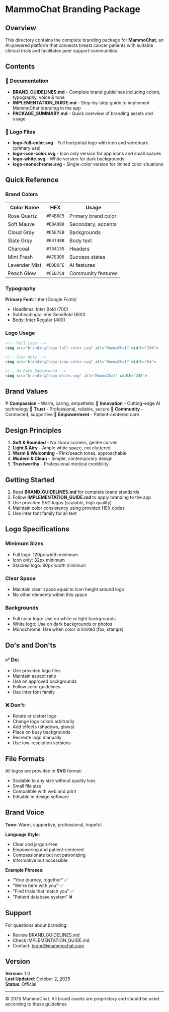 # MammoChat Branding Package

## Overview

This directory contains the complete branding package for **MammoChat**, an AI-powered platform that connects breast cancer patients with suitable clinical trials and facilitates peer support communities.

## Contents

### 📘 Documentation
- **BRAND_GUIDELINES.md** - Complete brand guidelines including colors, typography, voice & tone
- **IMPLEMENTATION_GUIDE.md** - Step-by-step guide to implement MammoChat branding in the app
- **PACKAGE_SUMMARY.md** - Quick overview of branding assets and usage

### 🎨 Logo Files
- **logo-full-color.svg** - Full horizontal logo with icon and wordmark (primary use)
- **logo-icon-color.svg** - Icon only version for app icons and small spaces
- **logo-white.svg** - White version for dark backgrounds
- **logo-monochrome.svg** - Single-color version for limited color situations

## Quick Reference

### Brand Colors

| Color Name | HEX | Usage |
|------------|-----|-------|
| Rose Quartz | `#F4B8C5` | Primary brand color |
| Soft Mauve | `#E8A0B8` | Secondary, accents |
| Cloud Gray | `#E5E7EB` | Backgrounds |
| Slate Gray | `#64748B` | Body text |
| Charcoal | `#334155` | Headers |
| Mint Fresh | `#A7E3D5` | Success states |
| Lavender Mist | `#DDD6FE` | AI features |
| Peach Glow | `#FED7C8` | Community features |

### Typography

**Primary Font**: Inter (Google Fonts)
- Headlines: Inter Bold (700)
- Subheadings: Inter SemiBold (600)
- Body: Inter Regular (400)

### Logo Usage

```html
<!-- Full Logo -->
<img src="branding/logo-full-color.svg" alt="MammoChat" width="240">

<!-- Icon Only -->
<img src="branding/logo-icon-color.svg" alt="MammoChat" width="64">

<!-- On Dark Background -->
<img src="branding/logo-white.svg" alt="MammoChat" width="240">
```

## Brand Values

💗 **Compassion** - Warm, caring, empathetic
🔬 **Innovation** - Cutting-edge AI technology
🤝 **Trust** - Professional, reliable, secure
👥 **Community** - Connected, supportive
💪 **Empowerment** - Patient-centered care

## Design Principles

1. **Soft & Rounded** - No sharp corners, gentle curves
2. **Light & Airy** - Ample white space, not cluttered
3. **Warm & Welcoming** - Pink/peach tones, approachable
4. **Modern & Clean** - Simple, contemporary design
5. **Trustworthy** - Professional medical credibility

## Getting Started

1. Read **BRAND_GUIDELINES.md** for complete brand standards
2. Follow **IMPLEMENTATION_GUIDE.md** to apply branding to the app
3. Use provided SVG logos (scalable, high quality)
4. Maintain color consistency using provided HEX codes
5. Use Inter font family for all text

## Logo Specifications

### Minimum Sizes
- Full logo: 120px width minimum
- Icon only: 32px minimum
- Stacked logo: 80px width minimum

### Clear Space
- Maintain clear space equal to icon height around logo
- No other elements within this space

### Backgrounds
- Full color logo: Use on white or light backgrounds
- White logo: Use on dark backgrounds or photos
- Monochrome: Use when color is limited (fax, stamps)

## Do's and Don'ts

### ✅ Do:
- Use provided logo files
- Maintain aspect ratio
- Use on approved backgrounds
- Follow color guidelines
- Use Inter font family

### ❌ Don't:
- Rotate or distort logo
- Change logo colors arbitrarily
- Add effects (shadows, glows)
- Place on busy backgrounds
- Recreate logo manually
- Use low-resolution versions

## File Formats

All logos are provided in **SVG** format:
- Scalable to any size without quality loss
- Small file size
- Compatible with web and print
- Editable in design software

## Brand Voice

**Tone**: Warm, supportive, professional, hopeful

**Language Style**:
- Clear and jargon-free
- Empowering and patient-centered
- Compassionate but not patronizing
- Informative but accessible

**Example Phrases**:
- "Your journey, together" ✅
- "We're here with you" ✅
- "Find trials that match you" ✅
- "Patient database system" ❌

## Support

For questions about branding:
- Review BRAND_GUIDELINES.md
- Check IMPLEMENTATION_GUIDE.md
- Contact: brand@mammochat.com

## Version

**Version**: 1.0  
**Last Updated**: October 2, 2025  
**Status**: Official

---

© 2025 MammoChat. All brand assets are proprietary and should be used according to these guidelines.
